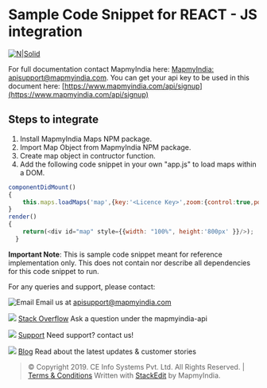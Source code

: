 # Sample Code Snippet for REACT - JS integration

[![N|Solid](https://www.mapmyindia.com/api/img/mapmyindia-api.png)](https://www.mapmyindia.com/api/)

For full documentation contact MapmyIndia here: 
[MapmyIndia: apisupport@mapmyindia.com](mailto:apisupport@mapmyindia.com).
You can get your api key to be used in this document here: [https://www.mapmyindia.com/api/signup](https://www.mapmyindia.com/api/signup)

## Steps to integrate

 1. Install MapmyIndia Maps NPM package.
 2. Import Map Object from MapmyIndia NPM package.
 3. Create map object in contructor function.
 4. Add the following code snippet in your own "app.js" to load maps within a DOM.
```js
componentDidMount()
{
    this.maps.loadMaps('map',{key:'<Licence Key>',zoom:{control:true,position:[]},search:{control:true,width:'calc(100vw - 92px)'},location:{control: true,initial:true,zoom:16,bounds:true,position:[]}})
}
render() 
{
    return(<div id="map" style={{width: "100%", height:'800px' }}/>);
  }
```

**Important Note**: This is  sample code snippet meant for reference implementation only. This does not contain nor describe all dependencies for this code snippet to run. 

For any queries and support, please contact: 

![Email](https://www.google.com/a/cpanel/mapmyindia.co.in/images/logo.gif?service=google_gsuite) 
Email us at [apisupport@mapmyindia.com](mailto:apisupport@mapmyindia.com)

![](https://www.mapmyindia.com/api/img/icons/stack-overflow.png)
[Stack Overflow](https://stackoverflow.com/questions/tagged/mapmyindia-api)
Ask a question under the mapmyindia-api

![](https://www.mapmyindia.com/api/img/icons/support.png)
[Support](https://www.mapmyindia.com/api/index.php#f_cont)
Need support? contact us!

![](https://www.mapmyindia.com/api/img/icons/blog.png)
[Blog](http://www.mapmyindia.com/blog/)
Read about the latest updates & customer stories


> © Copyright 2019. CE Info Systems Pvt. Ltd. All Rights Reserved. | [Terms & Conditions](http://www.mapmyindia.com/api/terms-&-conditions)
>  Written with [StackEdit](https://stackedit.io/) by MapmyIndia.